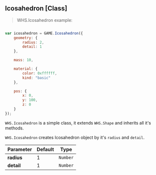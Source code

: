 <h2 class="ws" id="icosahedron">Icosahedron [Class]</h2>

> WHS.Icosahedron example: 

```javascript

var icosahedron = GAME.Icosahedron({
    geometry: {
        radius: 2,
        detail: 1
    },

    mass: 10,

    material: {
        color: 0xffffff,
        kind: "basic"
    },

    pos: {
        x: 0,
        y: 100,
        z: 0
    }
});

```

`WHS.Icosahedron` is a simple class, it extends `WHS.Shape` and inherits all it's methods.

`WHS.Icosahedron` creates Icosahedron object by it's `radius` and `detail`.

Parameter         |       Default        | Type      | 
----------------- | -------------------- | --------- | 
**radius**        | 1                    | `Number`  |
**detail**        | 1                    | `Number`  | 

<script src="https://gist.github.com/sasha240100/9411184563af222a098b.js"></script>